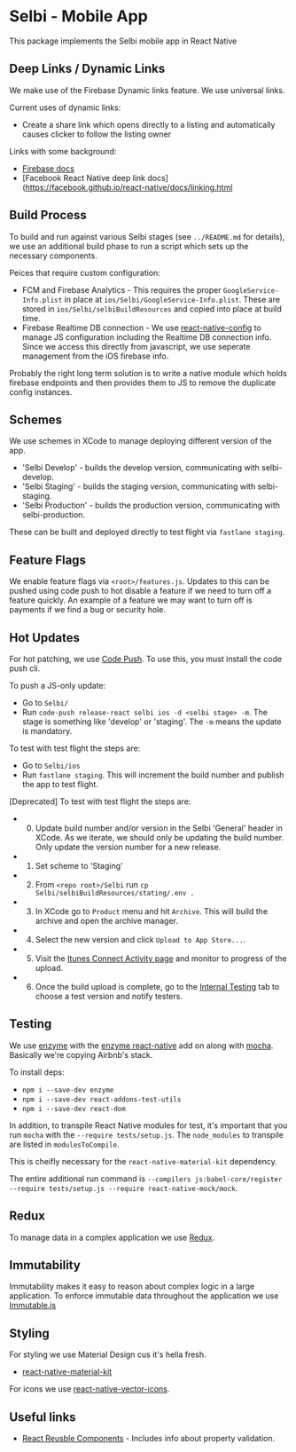 Selbi - Mobile App
==================

This package implements the Selbi mobile app in React Native

Deep Links / Dynamic Links
---------------------------

We make use of the Firebase Dynamic links feature. We use universal links.

Current uses of dynamic links:
- Create a share link which opens directly to a listing and automatically causes clicker to follow
the listing owner

Links with some background:
- [Firebase docs](https://firebase.google.com/docs/dynamic-links/ios)
- [Facebook React Native deep link docs](https://facebook.github.io/react-native/docs/linking.html


Build Process
-------------

To build and run against various Selbi stages (see `../README.md` for details), we use an additional
build phase to run a script which sets up the necessary components.

Peices that require custom configuration:
- FCM and Firebase Analytics - This requires the proper `GoogleService-Info.plist` in place at
`ios/Selbi/GoogleService-Info.plist`. These are stored in `ios/Selbi/selbiBuildResources` and copied
 into place at build time.
- Firebase Realtime DB connection - We use [react-native-config](https://github.com/luggit/react-native-config)
to manage JS configuration including the Realtime DB connection info. Since we access this directly
from javascript, we use seperate management from the iOS firebase info.

Probably the right long term solution is to write a native module which holds firebase endpoints
and then provides them to JS to remove the duplicate config instances.

Schemes
-------
We use schemes in XCode to manage deploying different version of the app.

- 'Selbi Develop' - builds the develop version, communicating with selbi-develop.
- 'Selbi Staging' - builds the staging version, communicating with selbi-staging.
- 'Selbi Production' - builds the production version, communicating with selbi-production.

These can be built and deployed directly to test flight via `fastlane staging`.

Feature Flags
-------------

We enable feature flags via `<root>/features.js`. Updates to this can be pushed using code push to
 hot disable a feature if we need to turn off a feature quickly. An example of a feature we may
 want to turn off is payments if we find a bug or security hole.

Hot Updates
-----------

For hot patching, we use [Code Push](https://microsoft.github.io/code-push/). To use this, you
must install the code push cli.

To push a JS-only update:
- Go to `Selbi/`
- Run `code-push release-react selbi ios -d <selbi stage> -m`. The stage is something like 'develop'
or 'staging'. The `-m` means the update is mandatory.

To test with test flight the steps are:
- Go to `Selbi/ios`
- Run `fastlane staging`. This will increment the build number and publish the app to test flight.

[Deprecated] To test with test flight the steps are:
- 0. Update build number and/or version in the Selbi 'General' header in XCode. As we iterate, we should
only be updating the build number. Only update the version number for a new release.
- 1. Set scheme to 'Staging'
- 2. From `<repo root>/Selbi` run `cp Selbi/selbiBuildResources/stating/.env .`
- 3. In XCode go to `Product` menu and hit `Archive`. This will build the archive and open the archive
manager.
- 4. Select the new version and click `Upload to App Store...`.
- 5. Visit the [Itunes Connect Activity page](https://itunesconnect.apple.com/WebObjects/iTunesConnect.woa/ra/ng/app/1156524902/activity/ios/builds)
 and monitor to progress of the upload.
- 6. Once the build upload is complete, go to the [Internal Testing](https://itunesconnect.apple.com/WebObjects/iTunesConnect.woa/ra/ng/app/1156524902/testflight/internal)
tab to choose a test version and notify testers.

Testing
-------

We use [enzyme](https://github.com/airbnb/enzyme) with the
[enzyme react-native](https://github.com/airbnb/enzyme/blob/master/docs/guides/react-native.md) add
on along with [mocha](https://mochajs.org/). Basically we're copying Airbnb's stack.

To install deps:
- `npm i --save-dev enzyme`
- `npm i --save-dev react-addons-test-utils`
- `npm i --save-dev react-dom`

In addition, to transpile React Native modules for test, it's important that you run `mocha` with
the `--require tests/setup.js`. The `node_modules` to transpile are listed in `modulesToCompile`.

This is cheifly necessary for the `react-native-material-kit` dependency.

The entire additional run command is `--compilers js:babel-core/register --require tests/setup.js --require react-native-mock/mock`.


Redux
-----
To manage data in a complex application we use
[Redux](http://redux.js.org/docs/introduction/index.html).


Immutability
------------
Immutability makes it easy to reason about complex logic in a large application. To enforce
immutable data throughout the application we use
[Immutable.js](https://facebook.github.io/immutable-js/)

Styling
-------
For styling we use Material Design cus it's hella fresh.

- [react-native-material-kit](https://github.com/xinthink/react-native-material-kit)

For icons we use [react-native-vector-icons](https://github.com/oblador/react-native-vector-icons).


Useful links
------------
- [React Reusble Components](https://facebook.github.io/react/docs/reusable-components.html) -
Includes info about property validation.